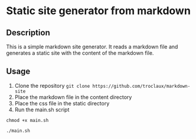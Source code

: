 # Static site generator from markdown

## Description

This is a simple markdown site generator. It reads a markdown file and generates a static site with the content of the markdown file.

## Usage

1. Clone the repository
```git clone https://github.com/troclaux/markdown-site```
2. Place the markdown file in the content directory
3. Place the css file in the static directory
4. Run the main.sh script
```
chmod +x main.sh
```
```
./main.sh
```
